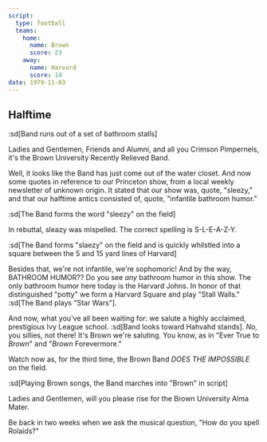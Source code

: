 ```yaml
---
script:
  type: football
  teams:
    home:
      name: Brown
      score: 23
    away:
      name: Harvard
      score: 14
date: 1979-11-03
---
```


## Halftime

:sd[Band runs out of a set of bathroom stalls]

Ladies and Gentlemen, Friends and Alumni, and all you Crimson Pimpernels, it's the Brown University Recently Relieved Band.

Well, it looks like the Band has just come out of the water closet. And now some quotes in reference to our Princeton show, from a local weekly newsletter of unknown origin. It stated that our show was, quote, "sleezy," and that our halftime antics consisted of, quote, "infantile bathroom humor."

:sd[The Band forms the word "sleezy" on the field]

In rebuttal, sleazy was mispelled. The correct spelling is S-L-E-A-Z-Y.

:sd[The Band forms "slaezy" on the field and is quickly whilstled into a square between the 5 and 15 yard lines of Harvard]

Besides that, we're not infantile, we're sophomoric! And by the way, BATHROOM HUMOR?? Do you see _any_ bathroom humor in this show. The only bathroom humor here today is the Harvard Johns. In honor of that distinguished "potty" we form a Harvard Square and play "Stall Walls." :sd[The Band plays "Star Wars"].

And now, what you've all been waiting for: we salute a highly acclaimed, prestigious Ivy League school. :sd[Band looks toward Hahvahd stands]. _No,_ you sillies, not there! It's Brown we're saluting. You know, as in "Ever True to _Brown_" and "_Brown_ Forevermore."

Watch now as, for the third time, the Brown Band _DOES THE IMPOSSIBLE_ on the field.

:sd[Playing Brown songs, the Band marches into "Brown" in script]

Ladies and Gentlemen, will you please rise for the Brown University Alma Mater.

Be back in two weeks when we ask the musical question, "How do you spell Rolaids?"
